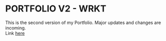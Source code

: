 # PORTFOLIO V2 - WRKT

This is the second version of my Portfolio. Major updates and changes are incoming.  
Link [here](https://winness-rakotozafy.fr)
 